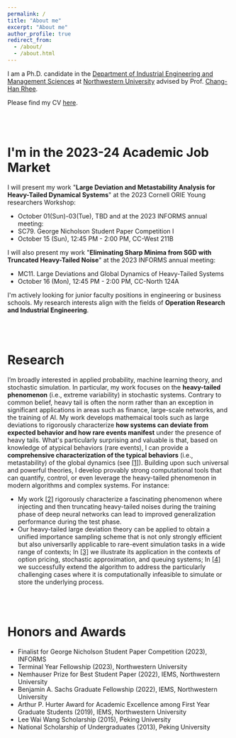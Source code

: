 ```yaml
---
permalink: /
title: "About me"
excerpt: "About me"
author_profile: true
redirect_from: 
  - /about/
  - /about.html
---
```



I am a Ph.D. candidate in the [Department of Industrial Engineering and Management Sciences](https://www.mccormick.northwestern.edu/industrial/) at [Northwestern
University](https://www.northwestern.edu/) advised by Prof. [Chang-Han Rhee](https://chrhee.github.io/). 

Please find my CV [here](https://joshwang0322.github.io/files/XingyuWangCV2023Sep.pdf).

<br/><br/>

I'm in the 2023-24 Academic Job Market
======

I will present my work "**Large Deviation and Metastability Analysis for Heavy-Tailed Dynamical Systems**" at the 2023 Cornell ORIE Young researchers Workshop:
- October 01(Sun)-03(Tue), TBD
and at the 2023 INFORMS annual meeting:
- SC79. George Nicholson Student Paper Competition I
- October 15 (Sun), 12:45 PM - 2:00 PM, CC-West 211B

I will also present my work "**Eliminating Sharp Minima from SGD with Truncated Heavy-Tailed Noise**" at the 2023 INFORMS annual meeting:
- MC11. Large Deviations and Global Dynamics of Heavy-Tailed Systems
- October 16 (Mon), 12:45 PM - 2:00 PM,  CC-North 124A

I'm actively looking for junior faculty positions in engineering or business schools. My research interests align with the fields of **Operation Research and Industrial Engineering**. 

<br/><br/>

Research
======

I’m broadly interested in applied probability, machine learning theory, and stochastic simulation. In particular, my work focuses on the **heavy-tailed phenomenon** (i.e., extreme variability) in stochastic systems. Contrary to common belief, heavy tail is often the norm rather than an exception in significant applications in areas such as finance, large-scale networks, and the training of AI. My work develops mathemaical tools such as large deviations to rigorously characterize **how systems can deviate from expected behavior and how rare events manifest** under the presence of heavy tails. What's particularly surprising and valuable is that, based on knowledge of atypical behaviors (rare events), I can provide a **comprehensive characterization of the typical behaviors** (i.e., metastability) of the global dynamics (see [[1]](https://arxiv.org/pdf/2307.03479.pdf)). Building upon such universal and powerful theories, I develop provably strong computational tools that can quantify, control, or even leverage the heavy-tailed phenomenon in modern algorithms and complex systems. For instance:
- My work [[2]](https://openreview.net/pdf?id=B3Nde6lvab) rigorously characterize a fascinating phenomenon where injecting and then truncating heavy-tailed noises during the training phase of deep neural networks can lead to improved generalization performance during the test phase.
- Our heavy-tailed large deviation theory can be applied to obtain a unified importance sampling scheme that is not only strongly efficient but also universarlly applicable to rare-event simulation tasks in a wide range of contexts; In [[3]](https://joshwang0322.github.io/files/WangRhee23b.pdf) we illustrate its application in the contexts of option pricing, stochastic approximation, and queuing systems; In [[4]](https://joshwang0322.github.io/files/WangRhee23a.pdf) we successfully extend the algorithm to address the particularly challenging cases where it is computationally infeasible to simulate or store the underlying process. 

<br/><br/>


Honors and Awards
======

- Finalist for George Nicholson Student Paper Competition (2023), INFORMS
- Terminal Year Fellowship (2023), Northwestern University
- Nemhauser Prize for Best Student Paper (2022), IEMS, Northwestern University
- Benjamin A. Sachs Graduate Fellowship (2022), IEMS, Northwestern University
- Arthur P. Hurter Award for Academic Excellence among First Year Graduate Students (2019), IEMS, Northwestern University
- Lee Wai Wang Scholarship (2015), Peking University
- National Scholarship of Undergraduates (2013), Peking University
